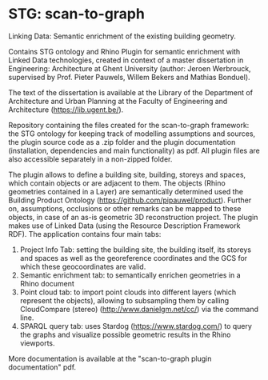 # STG: scan-to-graph
Linking Data: Semantic enrichment of the existing building geometry.

Contains STG ontology and Rhino Plugin for semantic enrichment with Linked Data technologies, created in context of a master dissertation in Engineering: Architecture at Ghent University (author: Jeroen Werbrouck, supervised by Prof. Pieter Pauwels, Willem Bekers and Mathias Bonduel).

The text of the dissertation is available at the Library of the Department of Architecture and Urban Planning at the Faculty of Engineering and Architecture (https://lib.ugent.be/).

Repository containing the files created for the scan-to-graph framework: the STG ontology for keeping track of modelling assumptions and sources, the plugin source code as a .zip folder and the plugin documentation (installation, dependencies and main functionality) as pdf. All plugin files are also accessible separately in a non-zipped folder.

The plugin allows to define a building site, building, storeys and spaces, which contain objects or are adjacent to them. The objects (Rhino geometries contained in a Layer) are semantically determined used the Building Product Ontology (https://github.com/pipauwel/product). Further on, assumptions, occlusions or other remarks can be mapped to these objects, in case of an as-is geometric 3D reconstruction project. The plugin makes use of Linked Data (using the Resource Description Framework RDF). The application contains four main tabs: 
1) Project Info Tab: setting the building site, the building itself, its storeys and spaces as well as the georeference coordinates and the GCS for which these geocoordinates are valid.
2) Semantic enrichment tab: to semantically enrichen geometries in a Rhino document
3) Point cloud tab: to import point clouds into different layers (which represent the objects), allowing to subsampling them by calling CloudCompare (stereo) (http://www.danielgm.net/cc/) via the command line.
4) SPARQL query tab: uses Stardog (https://www.stardog.com/) to query the graphs and visualize possible geometric results in the Rhino viewports.

More documentation is available at the "scan-to-graph plugin documentation" pdf.
